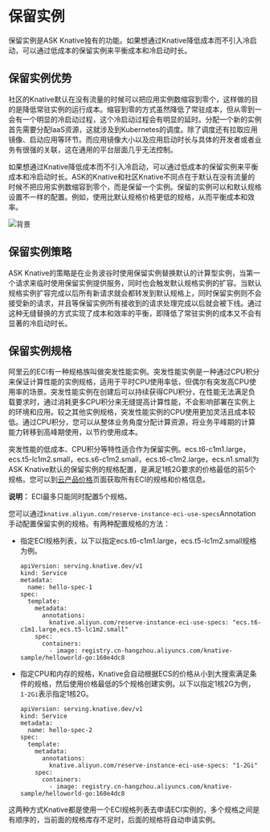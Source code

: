 # 保留实例

保留实例是ASK Knative独有的功能。如果想通过Knative降低成本而不引入冷启动，可以通过低成本的保留实例来平衡成本和冷启动时长。

## 保留实例优势

社区的Knative默认在没有流量的时候可以把应用实例数缩容到零个，这样做的目的是降低常驻实例的运行成本。缩容到零的方式虽然降低了常驻成本，但从零到一会有一个明显的冷启动过程，这个冷启动过程会有明显的延时。分配一个新的实例首先需要分配IaaS资源，这就涉及到Kubernetes的调度。除了调度还有拉取应用镜像、启动应用等环节。而应用镜像大小以及应用启动时长与具体的开发者或者业务有很强的关联，这在通用的平台层面几乎无法控制。

如果想通过Knative降低成本而不引入冷启动，可以通过低成本的保留实例来平衡成本和冷启动时长。ASK的Knative和社区Knative不同点在于默认在没有流量的时候不把应用实例数缩容到零个，而是保留一个实例。保留的实例可以和默认规格设置不一样的配置。例如，使用比默认规格价格更低的规格，从而平衡成本和效率。

![背景](https://static-aliyun-doc.oss-accelerate.aliyuncs.com/assets/img/zh-CN/4473390061/p169856.png)

## 保留实例策略

ASK Knative的策略是在业务波谷时使用保留实例替换默认的计算型实例，当第一个请求来临时使用保留实例提供服务，同时也会触发默认规格实例的扩容。当默认规格实例扩容完成以后所有新请求就会都转发到默认规格上，同时保留实例则不会接受新的请求，并且等保留实例所有接收到的请求处理完成以后就会被下线。通过这种无缝替换的方式实现了成本和效率的平衡，即降低了常驻实例的成本又不会有显著的冷启动时长。

## 保留实例规格

阿里云的ECI有一种规格族叫做突发性能实例。突发性能实例是一种通过CPU积分来保证计算性能的实例规格，适用于平时CPU使用率低，但偶尔有突发高CPU使用率的场景。突发性能实例在创建后可以持续获得CPU积分，在性能无法满足负载要求时，通过消耗更多CPU积分来无缝提高计算性能，不会影响部署在实例上的环境和应用。较之其他实例规格，突发性能实例的CPU使用更加灵活且成本较低。通过CPU积分，您可以从整体业务角度分配计算资源，将业务平峰期的计算能力转移到高峰期使用，以节约使用成本。

突发性能的低成本、CPU积分等特性适合作为保留实例。ecs.t6-c1m1.large，ecs.t5-lc1m2.small，ecs.s6-c1m2.small，ecs.t6-c1m2.large，ecs.n1.small为ASK Knative默认的保留实例的规格配置，是满足1核2G要求的价格最低的前5个规格。您可以到[云产品价格](https://www.aliyun.com/price/product#/ecs/detail)页面获取所有ECI的规格和价格信息。

**说明：** ECI最多只能同时配置5个规格。

您可以通过`knative.aliyun.com/reserve-instance-eci-use-specs`Annotation手动配置保留实例的规格。有两种配置规格的方法：

-   指定ECI规格列表，以下以指定ecs.t6-c1m1.large，ecs.t5-lc1m2.small规格为例。

    ```
    apiVersion: serving.knative.dev/v1
    kind: Service
    metadata:
      name: hello-spec-1
    spec:
      template:
        metadata:
          annotations:
            knative.aliyun.com/reserve-instance-eci-use-specs: "ecs.t6-c1m1.large,ecs.t5-lc1m2.small"
        spec:
          containers:
            - image: registry.cn-hangzhou.aliyuncs.com/knative-sample/helloworld-go:160e4dc8
    ```

-   指定CPU和内存的规格，Knative会自动根据ECS的价格从小到大搜索满足条件的规格，然后使用价格最低的5个规格创建实例。以下以指定1核2G为例，`1-2Gi`表示指定1核2G。

    ```
    apiVersion: serving.knative.dev/v1
    kind: Service
    metadata:
      name: hello-spec-2
    spec:
      template:
        metadata:
          annotations:
            knative.aliyun.com/reserve-instance-eci-use-specs: "1-2Gi"
        spec:
          containers:
            - image: registry.cn-hangzhou.aliyuncs.com/knative-sample/helloworld-go:160e4dc8
    ```


这两种方式Knative都是使用一个ECI规格列表去申请ECI实例的，多个规格之间是有顺序的，当前面的规格库存不足时，后面的规格将自动申请实例。

